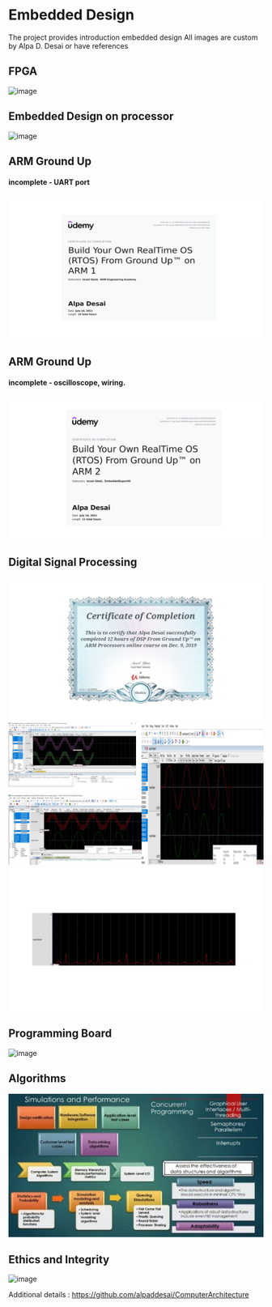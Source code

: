 # Embedded Design


The project provides introduction embedded design
All images are custom by Alpa D. Desai or have references

## FPGA 
![image](DesigningFPGA.jpg)

## Embedded Design on processor
![image](EmbeddedSystemDesign.jpg)

## ARM Ground Up
#### incomplete - UART port
![image](ARM_GroundUp.jpg)

## ARM Ground Up
#### incomplete - oscilloscope, wiring.
![image](RTOS_ARM2.jpg)

## Digital Signal Processing
![image](DSP.jpg)
![image](signals.jpg)
![image](ECGPlotI.jpg)

## Programming Board
![image](ProgrammingBoardImage.png)

## Algorithms
![image](SimulationsPerformanceMetrics.jpg)

## Ethics and Integrity
![image](EthicsandExcellence.png)

Additional details : https://github.com/alpaddesai/ComputerArchitecture 
